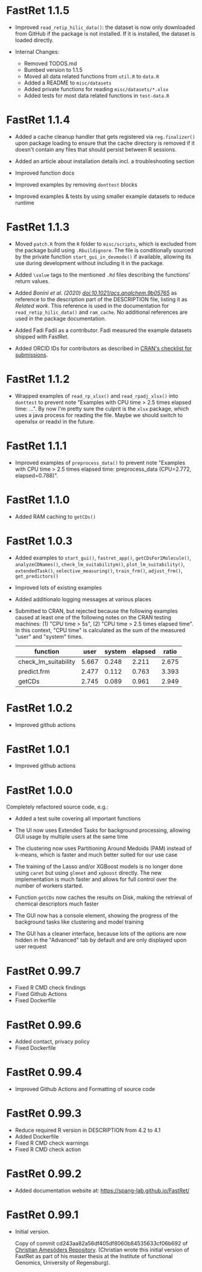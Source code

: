 # FastRet 1.1.5 <!-- Commit Date: 2025-06-09 -->

- Improved `read_retip_hilic_data()`: the dataset is now only downloaded from GitHub if the package is not installed. If it is installed, the dataset is loaded directly.

- Internal Changes:
  - Removed TODOS.md
  - Bumbed version to 1.1.5
  - Moved all data related functions from `util.R` to `data.R`
  - Added a README to `misc/datasets`
  - Added private functions for reading `misc/datasets/*.xlsx`
  - Added tests for most data related functions in `test-data.R`

# FastRet 1.1.4 <!-- Commit Date: 2025-02-08 -->

- Added a cache cleanup handler that gets registered via
  `reg.finalizer()` upon package loading to ensure that the cache
  directory is removed if it doesn't contain any files that should
  persist between R sessions.

- Added an article about installation details incl. a
  troubleshooting section

- Improved function docs

- Improved examples by removing `donttest` blocks

- Improved examples & tests by using smaller example datasets to
  reduce runtime

# FastRet 1.1.3 <!-- Commit Date: 2024-06-24 -->

- Moved `patch.R` from the `R` folder to `misc/scripts`, which is
  excluded from the package build using `.Rbuildignore`. The file
  is conditionally sourced by the private function
  `start_gui_in_devmode()` if available, allowing its use during
  development without including it in the package.

- Added `\value` tags to the mentioned `.Rd` files describing the
  functions' return values.

- Added *Bonini et al. (2020) <doi:10.1021/acs.analchem.9b05765>*
  as reference to the description part of the DESCRIPTION file,
  listing  it as *Related work*. This reference is used in the
  documentation for `read_retip_hilic_data()` and `ram_cache`. No
  additional references are used in the package documentation.

- Added Fadi Fadil as a contributor. Fadi measured the example
  datasets shipped with FastRet.

- Added ORCID IDs for contributors as described in [CRAN's
  checklist for submissions].

[CRAN's checklist for submissions]:
    https://cran.r-project.org/web/packages/submission_checklist.html

# FastRet 1.1.2 <!-- Commit Date: 2024-06-18 -->

- Wrapped examples of `read_rp_xlsx()` and `read_rpadj_xlsx()`
  into `donttest` to prevent note "Examples with CPU time > 2.5
  times elapsed time: ...". By now I'm pretty sure the culprit is
  the `xlsx` package, which uses a java process for reading the
  file. Maybe we should switch to openxlsx or readxl in the
  future.

# FastRet 1.1.1 <!-- Commit Date: 2024-06-18 -->

- Improved examples of `preprocess_data()` to prevent note
  "Examples with CPU time > 2.5 times elapsed time:
  preprocess_data (CPU=2.772, elapsed=0.788)".

# FastRet 1.1.0 <!-- Commit Date: 2024-06-17 -->

- Added RAM caching to `getCDs()`

# FastRet 1.0.3 <!-- Commit Date: 2024-06-13 -->

- Added examples to `start_gui()`, `fastret_app()`, `getCDsFor1Molecule()`,
  `analyzeCDNames()`, `check_lm_suitabilitym()`, `plot_lm_suitability()`,
  `extendedTask()`, `selective_measuring()`, `train_frm()`, `adjust_frm()`,
  `get_predictors()`
- Improved lots of existing examples
- Added additionalo logging messages at various places
- Submitted to CRAN, but rejected because the following examples
  caused at least one of the following notes on the CRAN testing
  machines: (1) "CPU time > 5s", (2) "CPU time > 2.5 times elapsed
  time". In this context, "CPU time" is calculated as the sum of
  the measured "user" and "system" times.

  | function             | user  | system | elapsed | ratio |
  | -------------------- | ------| ------ | ------- | ----- |
  | check_lm_suitability | 5.667 | 0.248  | 2.211   | 2.675 |
  | predict.frm          | 2.477 | 0.112  | 0.763   | 3.393 |
  | getCDs               | 2.745 | 0.089  | 0.961   | 2.949 |

# FastRet 1.0.2 <!-- Commit Date: 2024-06-11 -->

- Improved github actions

# FastRet 1.0.1 <!-- Commit Date: 2024-06-07 -->

- Improved github actions

# FastRet 1.0.0 <!-- Commit Date: 2024-06-07 -->

Completely refactored source code, e.g.:

- Added a test suite covering all important functions

- The UI now uses Extended Tasks for background processing,
  allowing GUI usage by multiple users at the same time

- The clustering now uses Partitioning Around Medoids (PAM)
  instead of k-means, which is faster and much better suited for
  our use case

- The training of the Lasso and/or XGBoost models is no longer
  done using `caret` but using `glmnet` and `xgboost` directly.
  The new implementation is much faster and allows for full
  control over the number of workers started.

- Function `getCDs` now caches the results on Disk, making the
  retrieval of chemical descriptors much faster

- The GUI now has a console element, showing the progress of the
  background tasks like clustering and model training

- The GUI has a cleaner interface, because lots of the options are
  now hidden in the "Advanced" tab by default and are only
  displayed upon user request

# FastRet 0.99.7 <!-- Commit Date: 2023-11-30 -->

- Fixed R CMD check findings
- Fixed Github Actions
- Fixed Dockerfile

# FastRet 0.99.6 <!-- Commit Date: 2023-11-30 -->

- Added contact, privacy policy
- Fixed Dockerfile

# FastRet 0.99.4 <!-- Commit Date: 2023-11-29 -->

- Improved Github Actions and Formatting of source code

# FastRet 0.99.3 <!-- Commit Date: 2023-11-29 -->

- Reduce required R version in DESCRIPTION from 4.2 to 4.1
- Added Dockerfile
- Fixed R CMD check warnings
- Fixed R CMD check action

# FastRet 0.99.2 <!-- Commit Date: 2023-11-27 -->

- Added documentation website at:
  https://spang-lab.github.io/FastRet/

# FastRet 0.99.1 <!-- Commit Date: 2023-11-27 -->

- Initial version.

  Copy of commit cd243aa82a56df405df8060b84535633cf06b692 of
  [Christian Amesöders
  Repository](https://github.com/ChristianAmes/FastRet.git).
  (Christian wrote this initial version of FastRet as part of his
  master thesis at the Institute of functional Genomics,
  University of Regensburg).
